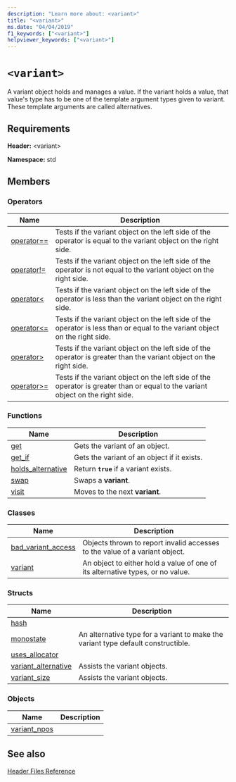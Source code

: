 ```yaml
---
description: "Learn more about: <variant>"
title: "<variant>"
ms.date: "04/04/2019"
f1_keywords: ["<variant>"]
helpviewer_keywords: ["<variant>"]
---
```

# `<variant>`

A variant object holds and manages a value. If the variant holds a value, that value's type has to be one of the template argument types given to variant. These template arguments are called alternatives.

## Requirements

**Header:** \<variant>

**Namespace:** std

## Members

### Operators

|Name|Description|
|-|-|
|[operator==](../standard-library/forward-list-operators.md#op_eq_eq)|Tests if the variant object on the left side of the operator is equal to the variant object on the right side.|
|[operator!=](../standard-library/forward-list-operators.md#op_neq)|Tests if the variant object on the left side of the operator is not equal to the variant object on the right side.|
|[operator<](../standard-library/forward-list-operators.md#op_lt)|Tests if the variant object on the left side of the operator is less than the variant object on the right side.|
|[operator<=](../standard-library/forward-list-operators.md#op_lt_eq)|Tests if the variant object on the left side of the operator is less than or equal to the variant object on the right side.|
|[operator>](../standard-library/forward-list-operators.md#op_gt)|Tests if the variant object on the left side of the operator is greater than the variant object on the right side.|
|[operator>=](../standard-library/forward-list-operators.md#op_lt_eq)|Tests if the variant object on the left side of the operator is greater than or equal to the variant object on the right side.|

### Functions

|Name|Description|
|-|-|
|[get](../standard-library/variant-functions.md#get)|Gets the variant of an object.|
|[get_if](../standard-library/variant-functions.md#get_if)|Gets the variant of an object if it exists.|
|[holds_alternative](../standard-library/variant-functions.md#holds_alternative)|Return **`true`** if a variant exists.|
|[swap](../standard-library/variant-functions.md#swap)|Swaps a **variant**.|
|[visit](../standard-library/variant-functions.md#visit)|Moves to the next **variant**.|

### Classes

|Name|Description|
|-|-|
|[bad_variant_access](../standard-library/bad-variant-access-class.md)|Objects thrown to report invalid accesses to the value of a variant object.|
|[variant](../standard-library/variant.md)|An object to either hold a value of one of its alternative types, or no value.|

### Structs

|Name|Description|
|-|-|
|[hash](../standard-library/hash-structure.md)||
|[monostate](../standard-library/monostate-structure.md)|An alternative type for a variant to make the variant type default constructible.|
|[uses_allocator](../standard-library/uses-allocator-structure.md)||
|[variant_alternative](../standard-library/variant-alternative-structure.md)|Assists the variant objects.|
|[variant_size](../standard-library/variant-size-structure.md)|Assists the variant objects.|

### Objects

|Name|Description|
|-|-|
|[variant_npos](../standard-library/variant-functions.md#variant_npos)||

## See also

[Header Files Reference](../standard-library/cpp-standard-library-header-files.md)
